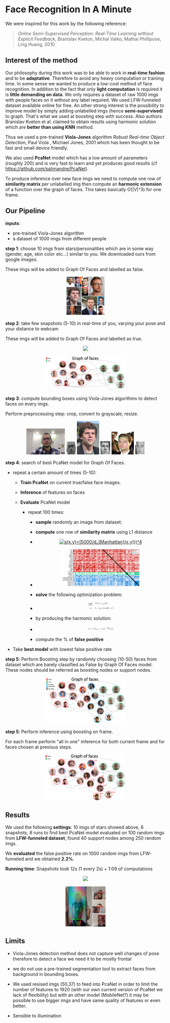 # Face Recognition In A Minute

We were inspired for this work by the following reference:

> *Online Semi-Supervised Perception: Real-Time Learning without Explicit Feedback*, Branislav Kveton, Michal Valko, Mathai Phillipose, Ling Huang, 2010


## Interest of the method

Our philosophy during this work was to be able to work in **real-time fashion** and to be **adaptative**. Therefore to avoid any heavy computation or training time. In some sense we wanted to produce a low-cost method of face recognition. In addition to the fact that only **light computation** is required it is **little demanding on data**. We only requires a dataset of raw 1000 imgs with people faces on it without any label required. We used LFW-funneled dataset available online for free. An other strong interest is the possibility to improve model by simply adding unlabelled imgs (hence **semi-supervised**) to graph. That's what we used at boosting step with success. Also authors Branislav Kveton et al. claimed to obtain results using harmonic solution which are **better than using KNN** method.

Thus we used a pre-trained **Viola-Jones** algorithm *Robust Real-time Object Detection*, Paul Viola , Michael Jones, 2001 which has been thought to be fast and small device friendly. 

We also used **PcaNet** model which has a low amount of parameters (roughly 200) and is very fast to learn and yet produces good results (cf https://github.com/salimandre/PcaNet).

To produce inference over new face imgs we need to compute one row of **similarity matrix** per unlabelled img then compute an **harmonic extension** of a function over the graph of faces. This takes basically O(|V|^3) for one frame.


## Our Pipeline

**inputs**: 
  * pre-trained Viola-Jones algorithm
  * a dataset of 1000 imgs from different people

**step 1**: choose 10 imgs from stars/personalities which are in some way (gender, age, skin color etc...) similar to you. We downloaded ours from google images.

These imgs will be added to Graph Of Faces and labelled as false.

<p align="center">
  <img src="img/my_stars.png" width="24%">
</p>

**step 2**: take few snapshots (5-10) in real-time of you, varying your pose and your distance to webcam 

These imgs will be added to Graph Of Faces and labelled as true.

<p align="center">
  <img src="img/real_time_label.gif" width="24%">
</p>

<p align="center">
  <img src="img/graph_0_bis.png" width="50%">
</p>

**step 3**: compute bounding boxes using Viola-Jones algorithms to detect faces on every imgs.

Perform preprocessing step: crop, convert to grayscale, resize.

<p align="center">
 <img src="img/my_face.png" width="24%">
 <img src="img/my_face_pp.png" width="6%">
 <img src="img/my_stars_jesse.png" width="14%">
 <img src="img/jesse_pp.png" width="6%">
 <img src="img/my_stars_leo.png" width="14%">
 <img src="img/leo_pp.png" width="6%">
</p>

**step 4**: search of best PcaNet model for Graph Of Faces.
  
  - repeat a certain amount of times (5-10):
  
    - **Train PcaNet** on current true/false face images.
    - **Inference** of features on faces
    - **Evaluate** PcaNet model
     
      - repeat 100 times:
      
        - **sample** randomly an image from dataset:
      
        - **compute** one row of **similarity matrix** using L1 distance
        - <p align="center"><a href="https://www.codecogs.com/eqnedit.php?latex=s(x,y)=(5000/d_{Manhattan}(x,y)))^4" target="_blank"><img src="https://latex.codecogs.com/gif.latex?s(x,y)=(5000/d_{Manhattan}(x,y)))^4" title="s(x,y)=(5000/d_{Manhattan}(x,y)))^4" /></a></p >

        - <p align="center"><img src="img/simmat_1.png" width="60%"></p>
        - **solve** the following optimization problem:
        - <p align="center"><img src="img/eq_1.png" width="20%"></p>

        - by producing the harmonic solution:

        - <p align="center"><img src="img/eq_2.png" width="20%"></p>
        - compute the % of **false positive** 
   - Take **best model** with lowest false positive rate

**step 5**: Perform Boosting step by randomly choosing (10-50) faces from dataset which are barely classified as False by Graph Of Faces model. These nodes should be referred as boosting nodes or support nodes.

<p align="center">
  <img src="img/graph_1.png" width="50%">
</p>

**step 5**: Perform inference using boosting on frame.

For each frame perform "all in one" inference for both current frame and for faces chosen at previous steps.

<p align="center">
  <img src="img/graph_2_bis.png" width="50%">
</p>

## Results

We used the following **settings**: 10 imgs of stars showed above, 6 snapshots, 8 runs to find best PcaNet model evaluated on 100 random imgs from **LFW-funneled dataset**, found 40 support nodes among 250 random imgs. 

We **evaluated** the false positive rate on 1000 random imgs from LFW-funneled and we obtained **2.2%**. 

**Running time**: Snapshots took 12s (1 every 2s) + 1:09 of computations

<p align="center">
  <img src="img/result_one_minute.gif" width="24%">
</p>

<p align="center">
  <img src="img/results_quad.png" width="25%">
</p>

## Limits

* Viola-Jones detection method does not capture well changes of pose therefore to detect a face we need it to be mostly frontal

* we do not use a pre-trained segmentation tool to extract faces from background in bounding boxes.

* We used resised imgs (50,37) to feed into PcaNet in order to limit the number of features to 1920 (with our own current version of PcaNet we lack of flexibility) but with an other model (MobileNet?) it may be possible to use bigger imgs and have same quality of features or even better.

* Sensible to illumination
